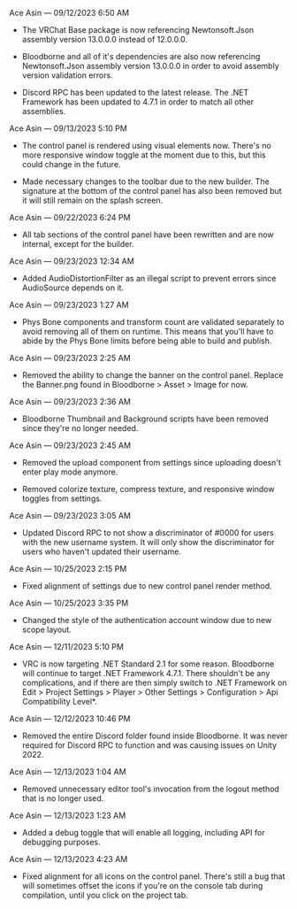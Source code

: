 Ace Asin — 09/12/2023 6:50 AM

- The VRChat Base package is now referencing Newtonsoft.Json assembly version 13.0.0.0 instead of 12.0.0.0.

- Bloodborne and all of it's dependencies are also now referencing Newtonsoft.Json assembly version 13.0.0.0 in order to avoid assembly version validation errors.

- Discord RPC has been updated to the latest release. The .NET Framework has been updated to 4.7.1 in order to match all other assemblies.

Ace Asin — 09/13/2023 5:10 PM

- The control panel is rendered using visual elements now. There's no more responsive window toggle at the moment due to this, but this could change in the future.

- Made necessary changes to the toolbar due to the new builder. The signature at the bottom of the control panel has also been removed but it will still remain on the splash screen.

Ace Asin — 09/22/2023 6:24 PM

- All tab sections of the control panel have been rewritten and are now internal, except for the builder.

Ace Asin — 09/23/2023 12:34 AM

- Added AudioDistortionFilter as an illegal script to prevent errors since AudioSource depends on it.

Ace Asin — 09/23/2023 1:27 AM

- Phys Bone components and transform count are validated separately to avoid removing all of them on runtime. This means that you'll have to abide by the Phys Bone limits before being able to build and publish.

Ace Asin — 09/23/2023 2:25 AM

- Removed the ability to change the banner on the control panel. Replace the Banner.png found in Bloodborne > Asset > Image for now.

Ace Asin — 09/23/2023 2:36 AM

- Bloodborne Thumbnail and Background scripts have been removed since they're no longer needed.

Ace Asin — 09/23/2023 2:45 AM

- Removed the upload component from settings since uploading doesn't enter play mode anymore.

- Removed colorize texture, compress texture, and responsive window toggles from settings.

Ace Asin — 09/23/2023 3:05 AM

- Updated Discord RPC to not show a discriminator of #0000 for users with the new username system. It will only show the discriminator for users who haven't updated their username.

Ace Asin — 10/25/2023 2:15 PM

- Fixed alignment of settings due to new control panel render method.

Ace Asin — 10/25/2023 3:35 PM

- Changed the style of the authentication account window due to new scope layout.

Ace Asin — 12/11/2023 5:10 PM

- VRC is now targeting .NET Standard 2.1 for some reason. Bloodborne will continue to target .NET Framework 4.7.1. There shouldn't be any complications, and if there are then simply switch to .NET Framework on Edit > Project Settings > Player > Other Settings > Configuration > Api Compatibility Level*.

Ace Asin — 12/12/2023 10:46 PM

- Removed the entire Discord folder found inside Bloodborne. It was never required for Discord RPC to function and was causing issues on Unity 2022.

Ace Asin — 12/13/2023 1:04 AM

- Removed unnecessary editor tool's invocation from the logout method that is no longer used.

Ace Asin — 12/13/2023 1:23 AM

- Added a debug toggle that will enable all logging, including API for debugging purposes.

Ace Asin — 12/13/2023 4:23 AM

- Fixed alignment for all icons on the control panel. There's still a bug that will sometimes offset the icons if you're on the console tab during compilation, until you click on the project tab.
